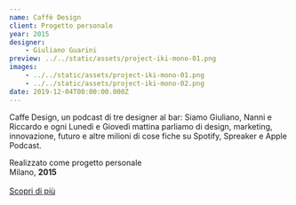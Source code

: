 ```yaml
---
name: Caffè Design
client: Progetto personale
year: 2015
designer:
    - Giuliano Guarini
preview: ../../static/assets/project-iki-mono-01.png
images:
    - ../../static/assets/project-iki-mono-01.png
    - ../../static/assets/project-iki-mono-02.png
date: 2019-12-04T00:00:00.000Z
---
```


Caffe Design, un podcast di tre designer al bar: Siamo Giuliano, Nanni e Riccardo e ogni Lunedì e Giovedì mattina parliamo di design, marketing, innovazione, futuro e altre milioni di cose fiche su Spotify, Spreaker e Apple Podcast.

Realizzato come progetto personale  
Milano, **2015**<br><br>
[Scopri di più](https://open.spotify.com/show/2xBIU3k8M9QxEMKXMOfIY2)

